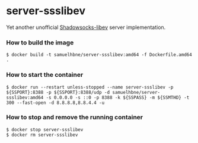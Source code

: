 # server-ssslibev
Yet another unofficial [Shadowsocks-libev](https://github.com/shadowsocks/shadowsocks-libev) server implementation.

### How to build the image
```
$ docker build -t samuelhbne/server-ssslibev:amd64 -f Dockerfile.amd64 .
```

### How to start the container
```
$ docker run --restart unless-stopped --name server-ssslibev -p ${SSPORT}:8388 -p ${SSPORT}:8388/udp -d samuelhbne/server-ssslibev:amd64 -s 0.0.0.0 -s ::0 -p 8388 -k ${SSPASS} -m ${SSMTHD} -t 300 --fast-open -d 8.8.8.8,8.8.4.4 -u
```

### How to stop and remove the running container
```
$ docker stop server-ssslibev
$ docker rm server-ssslibev
```
